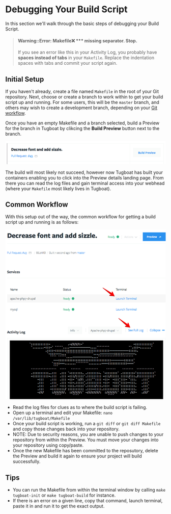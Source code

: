 # Debugging Your Build Script

In this section we'll walk through the basic steps of debugging your Build
Script.

> #### Warning::Error: Makefile:x: \**\* missing separator. Stop.
>
> If you see an error like this in your Activity Log, you probably have **spaces
> instead of tabs** in your `Makefile`. Replace the indentation spaces with tabs
> and commit your script again.

## Initial Setup

If you haven't already, create a file named `Makefile` in the root of your Git
repository. Next, choose or create a branch to work within to get your build
script up and running. For some users, this will be the `master` branch, and
others may wish to create a development branch, depending on your
[Git workflow](https://www.atlassian.com/git/tutorials/comparing-workflows).

Once you have an empty Makefile and a branch selected, build a Preview for the
branch in Tugboat by clikcing the **Build Preview** button next to the branch.

![Build Preview Button](_images/build-preview-button.png)

The build will most likely not succeed, however now Tugboat has built your
containers enabling you to click into the Preview details landing page. From
there you can read the log files and gain terminal access into your webhead
(where your `Makefile` most likely lives in Tugboat).

## Common Workflow

With this setup out of the way, the common workflow for getting a build script
up and running is as follows:

![Preview Details Screen](_images/preview-details-screen.png)

* Read the log files for clues as to where the build script is failing.
* Open up a terminal and edit your Makefile: `nano /var/lib/tugboat/Makefile`
* Once your build script is working, run a `git diff` or `git diff Makefile` and
  copy those changes back into your repository.
* NOTE: Due to security reasons, you are unable to push changes to your
  repository from within the Preview. You must move your changes into your
  repository using copy/paste.
* Once the new Makefile has been committed to the reposutory, delete the Preview
  and build it again to ensure your project will build successfully.

## Tips

* You can run the Makefile from within the terminal window by calling `make
  tugboat-init` or `make tugboat-build` for instance.
* If there is an error on a given line, copy that command, launch terminal,
  paste it in and run it to get the exact output.
